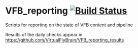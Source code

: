 # VFB_reporting [![Build Status](https://travis-ci.org/VirtualFlyBrain/VFB_reporting.svg?branch=master)](https://travis-ci.org/VirtualFlyBrain/VFB_reporting)

Scripts for reporting on the state of VFB content and pipeline

Results of the daily checks appear in https://github.com/VirtualFlyBrain/VFB_reporting_results

